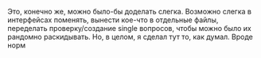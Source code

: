 Это, конечно же, можно было-бы доделать слегка. 
Возможно слегка в интерфейсах поменять, вынести кое-что в отдельные файлы, переделать проверку/создание single вопросов, чтобы можно было их рандомно раскидывать.
Но, в целом, я сделал тут то, как думал. Вроде норм

